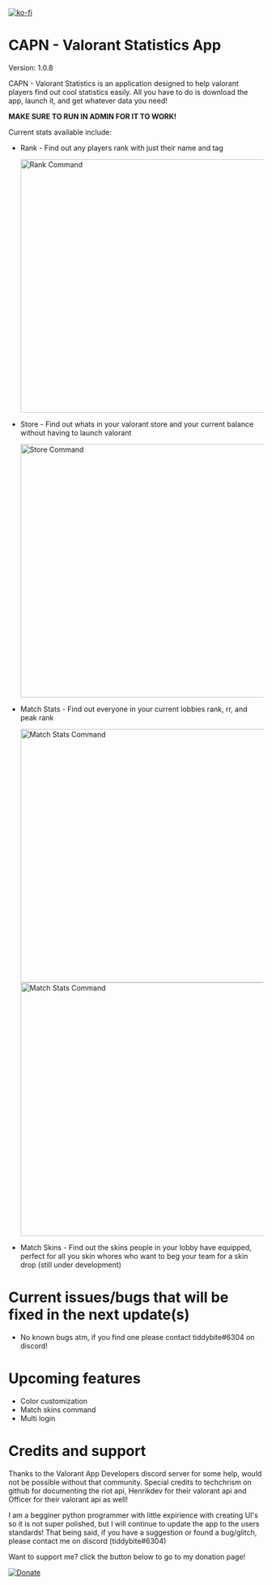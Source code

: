 [![ko-fi](https://ko-fi.com/img/githubbutton_sm.svg)](https://ko-fi.com/Y8Y0C2CAM)

# CAPN - Valorant Statistics App
Version: 1.0.8

CAPN - Valorant Statistics is an application designed to help valorant players find out cool statistics easily. All you have to do is download the app, launch it, and get whatever data you need!

**MAKE SURE TO RUN IN ADMIN FOR IT TO WORK!**

Current stats available include:
  * Rank - Find out any players rank with just their name and tag

    <img src="https://cdn.discordapp.com/attachments/481651297817329664/967908700394242079/unknown.png" alt="Rank Command" width="500"/>
  
  * Store - Find out whats in your valorant store and your current balance without having to launch valorant

    <img src="https://cdn.discordapp.com/attachments/481651297817329664/967908757877190726/unknown.png" alt="Store Command" width="500"/>
    
  * Match Stats - Find out everyone in your current lobbies rank, rr, and peak rank

    <img src="https://cdn.discordapp.com/attachments/481651297817329664/967909046805999647/unknown.png" alt="Match Stats Command" width="500"/> <img src="https://cdn.discordapp.com/attachments/481651297817329664/967909091018145822/unknown.png" alt="Match Stats Command" width="500"/>
    
  * Match Skins - Find out the skins people in your lobby have equipped, perfect for all you skin whores who want to beg your team for a skin drop (still under development)
 

# Current issues/bugs that will be fixed in the next update(s)
* No known bugs atm, if you find one please contact tiddybite#6304 on discord!

# Upcoming features
* Color customization
* Match skins command
* Multi login


# Credits and support

Thanks to the Valorant App Developers discord server for some help, would not be possible without that community. Special credits to techchrism on github for documenting the riot api, Henrikdev for their valorant api and Officer for their valorant api as well!


I am a begginer python programmer with little expirience with creating UI's so it is not super polished, but I will continue to update the app to the users standards! That being said, if you have a suggestion or found a bug/glitch, please contact me on discord (tiddybite#6304)

Want to support me? click the button below to go to my donation page!

[![Donate](https://img.shields.io/badge/Ko--fi-F16061?style=for-the-badge&logo=ko-fi&logoColor=white)](https://ko-fi.com/spherical)
